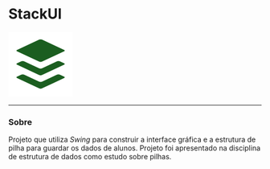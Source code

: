 # StackUI

![logotipo](img/logo_128.png)

-----

### Sobre

Projeto que utiliza _Swing_ para construir a interface gráfica e a estrutura de pilha para guardar os dados de alunos.
Projeto foi apresentado na disciplina de estrutura de dados como estudo sobre pilhas.
